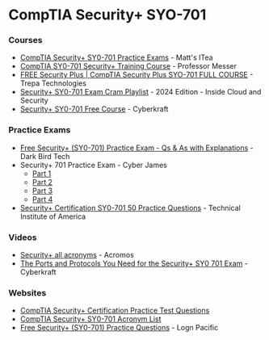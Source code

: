 # CompTIA Security+ SYO-701

### Courses

* [CompTIA Security+ SY0-701 Practice Exams](https://www.youtube.com/playlist?list=PLI86c6XxJSLqzJd8lBCND4MZq22uZdFFt) - Matt's ITea
* [CompTIA SY0-701 Security+ Training Course](https://www.youtube.com/playlist?list=PLG49S3nxzAnl4QDVqK-hOnoqcSKEIDDuv) - Professor Messer
* [FREE Security Plus | CompTIA Security Plus SYO-701 FULL COURSE](https://www.youtube.com/playlist?list=PLHSJ0vCAgLfi7aTNbCSvvByfNar2EPGbZ) - Trepa Technologies
* [Security+ SY0-701 Exam Cram Playlist](https://www.youtube.com/playlist?list=PL7XJSuT7Dq\_UDJgYoQGIW9viwM5hc4C7n) - 2024 Edition - Inside Cloud and Security
* [Security+ SY0-701 Free Course](https://www.youtube.com/playlist?list=PLUkY1OVVHzVm5-xLHvVj8GI2y\_nPrQBhS) - Cyberkraft

### Practice Exams

* [Free Security+ (SY0-701) Practice Exam - Qs & As with Explanations](https://www.youtube.com/watch?v=ubA7pvvYV4Y) - Dark Bird Tech
* Security+ 701 Practice Exam - Cyber James
  * [Part 1](https://www.youtube.com/watch?v=8zPYsJbiZH4)
  * [Part 2](https://www.youtube.com/watch?v=sDDao5s5gdc\&t=0s)
  * [Part 3](https://www.youtube.com/watch?v=B4fwwgKbnA4)
  * [Part 4](https://www.youtube.com/watch?v=kS0ZTEgJpzE)
* [Security+ Certification SY0-701 50 Practice Questions](https://www.youtube.com/watch?v=yPqSLJG8Rt0) - Technical Institute of America

### Videos

* [Security+ all acronyms](https://www.youtube.com/watch?v=GBHim0-CyzU) - Acromos
* [The Ports and Protocols You Need for the Security+ SY0 701 Exam](https://www.youtube.com/watch?v=-EQGmvs3zmk) - Cyberkraft

### Websites

* [CompTIA Security+ Certification Practice Test Questions](https://www.examcompass.com/comptia/security-plus-certification/free-security-plus-practice-tests)
* [CompTIA Security+ SY0-701 Acronym List](https://quizlet.com/850633004/comptia-security-sy0-701-acronym-list-flash-cards/)
* [Free Security+ (SY0-701) Practice Questions](https://lognpacific.com/free-certification-practice-tests/free-security-sy0-701-practice-questions/) - Logn Pacific
